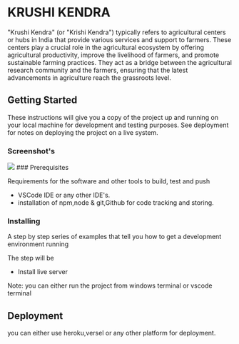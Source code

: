 <h1>KRUSHI KENDRA</h1>

"Krushi Kendra" (or "Krishi Kendra") typically refers to agricultural centers or hubs in India that provide various services and support to farmers. These centers play a crucial role in the agricultural ecosystem by offering agricultural productivity, improve the livelihood of farmers, and promote sustainable farming practices. They act as a bridge between the agricultural research community and the farmers, ensuring that the latest advancements in agriculture reach the grassroots level.

## Getting Started

These instructions will give you a copy of the project up and running on
your local machine for development and testing purposes. See deployment
for notes on deploying the project on a live system.

### Screenshot's
<image src="../ss/ss1.png"/>
### Prerequisites

Requirements for the software and other tools to build, test and push 
- VSCode IDE or any other IDE's.
- installation of npm,node & git,Github for code tracking and storing.

### Installing

A step by step series of examples that tell you how to get a development
environment running

The step will be

   - Install live server  

Note: you can either run the project from windows terminal or vscode terminal

## Deployment

you can either use heroku,versel or any other platform for deployment.
